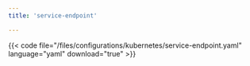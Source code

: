 ```yaml
---
title: 'service-endpoint'

---
```


{{< code file="/files/configurations/kubernetes/service-endpoint.yaml" language="yaml" download="true" >}}
